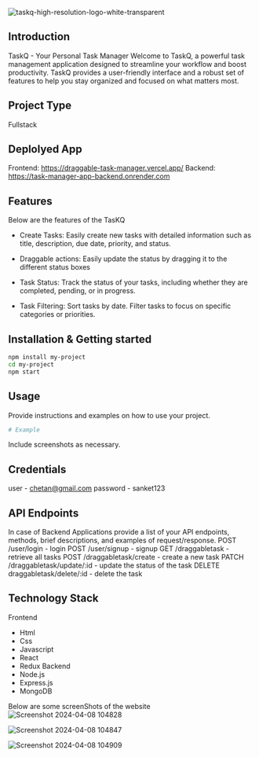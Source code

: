 
![taskq-high-resolution-logo-white-transparent](https://github.com/chetan791/draggable-task-manager/assets/118180630/969931f5-5cd1-42c9-9f37-24ee8b1329a7)

## Introduction
TaskQ - Your Personal Task Manager
Welcome to TaskQ, a powerful task management application designed to streamline your workflow and boost productivity. TaskQ provides a user-friendly interface and a robust set of features to help you stay organized and focused on what matters most.

## Project Type
Fullstack

## Deplolyed App
Frontend: https://draggable-task-manager.vercel.app/
Backend: https://task-manager-app-backend.onrender.com

## Features
Below are the features of the TasKQ

- Create Tasks: Easily create new tasks with detailed information such as title, description, due date, priority, and status.

- Draggable actions: Easily update the status by dragging it to the different status boxes

- Task Status: Track the status of your tasks, including whether they are completed, pending, or in progress.

- Task Filtering: Sort tasks by date. Filter tasks to focus on specific categories or priorities.

## Installation & Getting started
```bash
npm install my-project
cd my-project
npm start
```

## Usage
Provide instructions and examples on how to use your project.

```bash
# Example
```

Include screenshots as necessary.

## Credentials
user - chetan@gmail.com
password - sanket123

## API Endpoints
In case of Backend Applications provide a list of your API endpoints, methods, brief descriptions, and examples of request/response.
POST  /user/login - login
POST /user/signup - signup
GET  /draggabletask - retrieve all tasks
POST /draggabletask/create - create a new task
PATCH  /draggabletask/update/:id - update the status of the task
DELETE draggabletask/delete/:id - delete the task

## Technology Stack
Frontend
- Html
- Css
- Javascript
- React
- Redux
Backend
- Node.js
- Express.js
- MongoDB

Below are some screenShots of the website
![Screenshot 2024-04-08 104828](https://github.com/chetan791/draggable-task-manager/assets/118180630/2bcaf574-46a4-40ab-b1a2-999ebaf00978)

![Screenshot 2024-04-08 104847](https://github.com/chetan791/draggable-task-manager/assets/118180630/8e84e0f5-602e-402c-997d-f91cc9c284e3)

![Screenshot 2024-04-08 104909](https://github.com/chetan791/draggable-task-manager/assets/118180630/734a53a0-6cef-4c60-afd4-1e174fe0dc81)



